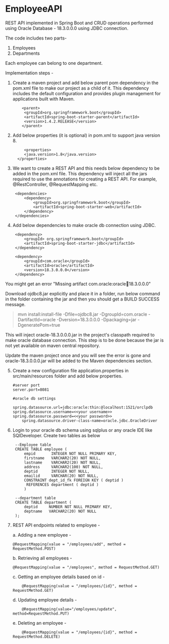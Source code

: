 # EmployeeAPI
REST API implemented in Spring Boot and CRUD operations performed using Oracle Database - 18.3.0.0.0 using JDBC connection.

The code includes two parts-
1. Employees
2. Departments

Each employee can belong to one department.

Implementation steps -

1. Create a maven project and add below parent pom dependency in the pom.xml file to make our project as a child of it. This dependency includes the default configuration and provides plugin management for applications built with Maven.

           <parent>
			<groupId>org.springframework.boot</groupId>
			<artifactId>spring-boot-starter-parent</artifactId>
			<version>1.4.2.RELEASE</version>
           </parent>
	   
2. Add below properties (it is optional) in pom.xml to support java version 8.

            <properties>
			<java.version>1.8</java.version>
	     </properties>
	    
3. We want to create a REST API and this needs below dependency to be added in the pom.xml file. This dependency will inject all the jars required to use the annotations for creating a REST API. For example, @RestController, @RequestMapping etc.

		<dependencies>
			<dependency>
				<groupId>org.springframework.boot</groupId>
				<artifactId>spring-boot-starter-web</artifactId>
			</dependency>
		</dependencies>

4. Add below dependencies to make oracle db connection using JDBC.

		<dependency>
			<groupId> org.springframework.boot</groupId>
			<artifactId>spring-boot-starter-jdbc</artifactId>
		</dependency>

		<dependency>
			<groupId>com.oracle</groupId>
			<artifactId>oracle</artifactId>
			<version>18.3.0.0.0</version>
		</dependency>
		
You might get an error "Missing artifact com.oracle:oracle:jar:18.3.0.0.0"

Download ojdbc8.jar explicitly and place it in a folder, run below command in the folder containing the jar and then you should get a BUILD SUCCESS message.
> mvn install:install-file -Dfile=ojdbc8.jar -DgroupId=com.oracle -DartifactId=oracle -Dversion=18.3.0.0.0 -Dpackaging=jar -DgeneratePom=true

This will inject oracle-18.3.0.0.0.jar in the project's classpath required to make oracle database connection. This step is to be done because the jar is not yet available on maven central repository. 

Update the maven project once and you will see the error is gone and oracle-18.3.0.0.0.jar will be added to the Maven dependencies section.

5. Create a new configuration file application.properties in src/main/resources folder and add below properties.

	   #server port
	   server.port=8081

	   #oracle db settings

	   spring.datasource.url=jdbc:oracle:thin:@localhost:1521/orclpdb
	   spring.datasource.username=<<your username>>
	   spring.datasource.password=<<your password>>
           spring.datasource.driver-class-name=oracle.jdbc.OracleDriver
	   
6. Login to your oracle db schema using sqlplus or any oracle IDE like SQlDeveloper. Create two tables as below

		--Employee table
		CREATE TABLE employee (
    		empid       INTEGER NOT NULL PRIMARY KEY,
    		firstname   VARCHAR2(20) NOT NULL,
    		lastname    VARCHAR2(20) NOT NULL,
    		address     VARCHAR2(100) NOT NULL,
    		deptid      INTEGER NOT NULL,
    		emailid     VARCHAR(20) NOT NULL,
    		CONSTRAINT dept_id_fk FOREIGN KEY ( deptid )
       		 REFERENCES department ( deptid )
            )

		--department table
		CREATE TABLE department (
		    deptid     NUMBER NOT NULL PRIMARY KEY,
		    deptname   VARCHAR2(20) NOT NULL
		);
		
7. REST API endpoints related to employee -

   a. Adding a new employee - 
    	              
	   @RequestMapping(value = "/employees/add", method = RequestMethod.POST)
   
   b. Retrieving all employees -
   			
	   @RequestMapping(value = "/employees", method = RequestMethod.GET)
   
   c. Getting an employee details based on id -
                      
           @RequestMapping(value = "/employees/{id}", method = RequestMethod.GET)
   
   d. Updating employee details - 
                      
           @RequestMapping(value="/employees/update", method=RequestMethod.PUT)
   
   e. Deleting an employee - 
                      
           @RequestMapping(value = "/employees/{id}", method = RequestMethod.DELETE)
		
		
		

